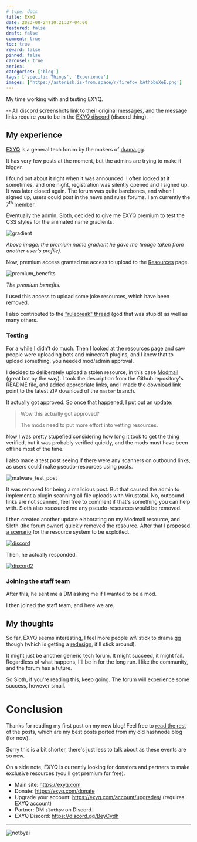 ```yaml
---
# type: docs 
title: EXYQ
date: 2023-08-24T10:21:37-04:00
featured: false
draft: false
comment: true
toc: true
reward: false
pinned: false
carousel: true
series:
categories: ['blog']
tags: ['specific Things', 'Experience']
images: ['https://asterisk.is-from.space/r/firefox_bAthbbuXeE.png']
---
```


My time working with and testing EXYQ.

<!--more-->

-- All discord screenshots link to their original messages, and the message links require you to be in the [EXYQ discord](https://discord.gg/BeyCydh) (discord thing). --

<!-- Hey, you viewed the source of this page! You're the best :) -->

## My experience


[EXYQ](https://exyq.com) is a general tech forum by the makers of [drama.gg](https://drama.gg).

It has very few posts at the moment, but the admins are trying to make it bigger.

I found out about it right when it was announced. I often looked at it sometimes, and one night, registration was silently opened and I signed up. It was later closed again. The forum was quite barebones, and when I signed up, users could post in the news and rules forums. I am currently the 7<sup>th</sup> member.

Eventually the admin, Sloth, decided to give me EXYQ premium to test the CSS styles for the animated name gradients.

![gradient](https://asterisk.is-from.space/r/firefox_Wd3yg9p8Zu.gif) 


*Above image: the premium name gradient he gave me (image taken from another user's profile).*

Now, premium access granted me access to upload to the [Resources](https://exyq.com/resources/) page.

![premium_benefits](https://asterisk.is-from.space/r/firefox_E7wwN4oEVo.png)

*The premium benefits.*

I used this access to upload some joke resources, which have been removed.

I also contributed to the ["rulebreak" thread](https://exyq.com/threads/rulebreak.7/) (god that was stupid) as well as many others.

### Testing
For a while I didn't do much. Then I looked at the resources page and saw people were uploading bots and minecraft plugins, and I knew that to upload something, you needed mod/admin approval. 

I decided to deliberately upload a stolen resource, in this case [Modmail](https://github.com/modmail-dev/modmail) (great bot by the way). I took the description from the Github repository's README file, and added appropriate links, and I made the download link point to the latest ZIP download of the `master` branch.

It actually got approved. So once that happened, I put out an update:
   > Wow this actually got approved?
   >
   > The mods need to put more effort into vetting resources.

Now I was pretty stupefied considering how long it took to get the thing verified, but it was probably verified quickly, and the mods must have been offline most of the time.

I also made a test post seeing if there were any scanners on outbound links, as users could make pseudo-resources using posts.

![malware_test_post](https://cdn.discordapp.com/attachments/730023081489203241/1144270102112518164/80lygEW.png)

It was removed for being a malicious post. But that caused the admin to implement a plugin scanning all file uploads with Virustotal. No, outbound links are not scanned, feel free to comment if that's something you can help with. Sloth also reassured me any pseudo-resources would be removed.


I then created another update elaborating on my Modmail resource, and Sloth (the forum owner) quickly removed the resource. After that I [proposed a scenario](https://discord.com/channels/730015520568639509/730023081489203241/1144261296653611078) for the resource system to be exploited.

[![discord](https://asterisk.is-from.space/r/ArmCord_ShC6aBMgSU.png)](https://discord.com/channels/730015520568639509/730023081489203241/1144261540845998141)

Then, he actually responded:

[![discord2](https://asterisk.is-from.space/r/ArmCord_jsfEg00aBY.png)](https://discord.com/channels/730015520568639509/730023081489203241/1144263704356069467)

### Joining the staff team

After this, he sent me a DM asking me if I wanted to be a mod.

I then joined the staff team, and here we are.

## My thoughts

So far, EXYQ seems interesting, I feel more people *will* stick to drama.gg though (which is getting a [redesign](https://new.drama.gg), it'll stick around).

It might just be another generic tech forum. It might succeed, it might fail. Regardless of what happens, I'll be in for the long run. I like the community, and the forum has a future.

So Sloth, if you're reading this, keep going. The forum will experience some success, however small.

# Conclusion

Thanks for reading my first post on my new blog! Feel free to [read the rest](/categories/blog) of the posts, which are my best posts ported from my old hashnode blog (for now).

Sorry this is a bit shorter, there's just less to talk about as these events are so new.

On a side note, EXYQ is currently looking for donators and partners to make exclusive resources (you'll get premium for free).

- Main site: https://exyq.com
- Donate: https://exyq.com/donate
- Upgrade your account: https://exyq.com/account/upgrades/ (requires EXYQ account)
- Partner: DM `slothpw` on Discord.
- EXYQ Discord: https://discord.gg/BeyCydh

-------

![notbyai](https://asterisk.is-from.space/r/human.png)



